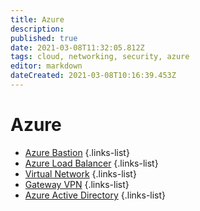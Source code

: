```yaml
---
title: Azure
description: 
published: true
date: 2021-03-08T11:32:05.812Z
tags: cloud, networking, security, azure
editor: markdown
dateCreated: 2021-03-08T10:16:39.453Z
---
```


# Azure
- [Azure Bastion](/training/azure/azure_bastion)
{.links-list}
- [Azure Load Balancer](/training/azure/azure_load_balancer)
{.links-list}
- [Virtual Network](/training/azure/virtual_network)
{.links-list}
- [Gateway VPN](/training/azure/gateway_vpn)
{.links-list}
- [Azure Active Directory](/training/azure/azure_active_directory)
{.links-list}